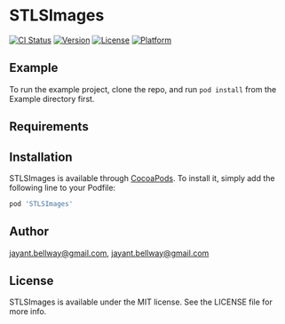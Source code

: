 # STLSImages

[![CI Status](https://img.shields.io/travis/jayant.bellway@gmail.com/STLSImages.svg?style=flat)](https://travis-ci.org/jayant.bellway@gmail.com/STLSImages)
[![Version](https://img.shields.io/cocoapods/v/STLSImages.svg?style=flat)](https://cocoapods.org/pods/STLSImages)
[![License](https://img.shields.io/cocoapods/l/STLSImages.svg?style=flat)](https://cocoapods.org/pods/STLSImages)
[![Platform](https://img.shields.io/cocoapods/p/STLSImages.svg?style=flat)](https://cocoapods.org/pods/STLSImages)

## Example

To run the example project, clone the repo, and run `pod install` from the Example directory first.

## Requirements

## Installation

STLSImages is available through [CocoaPods](https://cocoapods.org). To install
it, simply add the following line to your Podfile:

```ruby
pod 'STLSImages'
```

## Author

jayant.bellway@gmail.com, jayant.bellway@gmail.com

## License

STLSImages is available under the MIT license. See the LICENSE file for more info.
